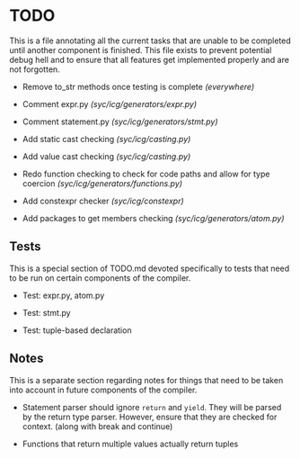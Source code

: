 # TODO
This is a file annotating all the current tasks that are unable to be completed until another component is finished.
This file exists to prevent potential debug hell and to ensure that all features get implemented properly and are not forgotten.
 
 - Remove to_str methods once testing is complete *(everywhere)*
 
 - Comment expr.py *(syc/icg/generators/expr.py)*
 
 - Comment statement.py *(syc/icg/generators/stmt.py)*

 - Add static cast checking *(syc/icg/casting.py)*
 
 - Add value cast checking *(syc/icg/casting.py)*
 
 - Redo function checking to check for code paths and allow for type coercion *(syc/icg/generators/functions.py)*
 
 - Add constexpr checker *(syc/icg/constexpr)*
 
 - Add packages to get members checking *(syc/icg/generators/atom.py)*

## Tests
This is a special section of TODO.md devoted specifically to tests that need to be run on certain components of the compiler.

 - Test: expr.py, atom.py
 
 - Test: stmt.py 
 
 - Test: tuple-based declaration
 
## Notes
This is a separate section regarding notes for things that need to be taken into account in future components of the compiler.

 - Statement parser should ignore `return` and `yield`.  They will be parsed by the return type parser.  However, ensure that
 they are checked for context. (along with break and continue)
 
 - Functions that return multiple values actually return tuples
